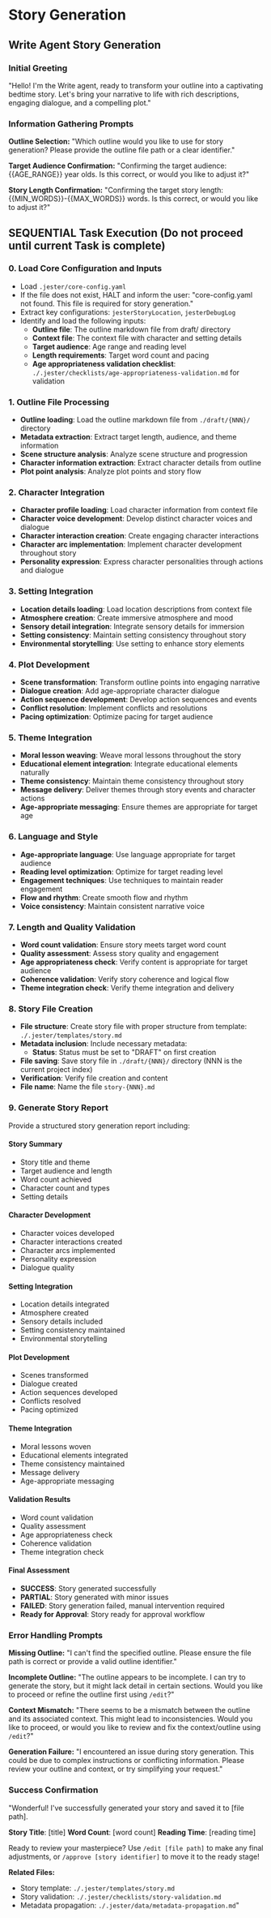 # Story Generation

## Write Agent Story Generation

### Initial Greeting
"Hello! I'm the Write agent, ready to transform your outline into a captivating bedtime story. Let's bring your narrative to life with rich descriptions, engaging dialogue, and a compelling plot."

### Information Gathering Prompts

**Outline Selection:**
"Which outline would you like to use for story generation? Please provide the outline file path or a clear identifier."

**Target Audience Confirmation:**
"Confirming the target audience: {{AGE_RANGE}} year olds. Is this correct, or would you like to adjust it?"

**Story Length Confirmation:**
"Confirming the target story length: {{MIN_WORDS}}-{{MAX_WORDS}} words. Is this correct, or would you like to adjust it?"

## SEQUENTIAL Task Execution (Do not proceed until current Task is complete)

### 0. Load Core Configuration and Inputs

- Load `.jester/core-config.yaml`
- If the file does not exist, HALT and inform the user: "core-config.yaml not found. This file is required for story generation."
- Extract key configurations: `jesterStoryLocation`, `jesterDebugLog`
- Identify and load the following inputs:
  - **Outline file**: The outline markdown file from draft/ directory
  - **Context file**: The context file with character and setting details
  - **Target audience**: Age range and reading level
  - **Length requirements**: Target word count and pacing
  - **Age appropriateness validation checklist**: `./.jester/checklists/age-appropriateness-validation.md` for validation

### 1. Outline File Processing

- **Outline loading**: Load the outline markdown file from `./draft/{NNN}/` directory
- **Metadata extraction**: Extract target length, audience, and theme information
- **Scene structure analysis**: Analyze scene structure and progression
- **Character information extraction**: Extract character details from outline
- **Plot point analysis**: Analyze plot points and story flow

### 2. Character Integration

- **Character profile loading**: Load character information from context file
- **Character voice development**: Develop distinct character voices and dialogue
- **Character interaction creation**: Create engaging character interactions
- **Character arc implementation**: Implement character development throughout story
- **Personality expression**: Express character personalities through actions and dialogue

### 3. Setting Integration

- **Location details loading**: Load location descriptions from context file
- **Atmosphere creation**: Create immersive atmosphere and mood
- **Sensory detail integration**: Integrate sensory details for immersion
- **Setting consistency**: Maintain setting consistency throughout story
- **Environmental storytelling**: Use setting to enhance story elements

### 4. Plot Development

- **Scene transformation**: Transform outline points into engaging narrative
- **Dialogue creation**: Add age-appropriate character dialogue
- **Action sequence development**: Develop action sequences and events
- **Conflict resolution**: Implement conflicts and resolutions
- **Pacing optimization**: Optimize pacing for target audience

### 5. Theme Integration

- **Moral lesson weaving**: Weave moral lessons throughout the story
- **Educational element integration**: Integrate educational elements naturally
- **Theme consistency**: Maintain theme consistency throughout story
- **Message delivery**: Deliver themes through story events and character actions
- **Age-appropriate messaging**: Ensure themes are appropriate for target age

### 6. Language and Style

- **Age-appropriate language**: Use language appropriate for target audience
- **Reading level optimization**: Optimize for target reading level
- **Engagement techniques**: Use techniques to maintain reader engagement
- **Flow and rhythm**: Create smooth flow and rhythm
- **Voice consistency**: Maintain consistent narrative voice

### 7. Length and Quality Validation

- **Word count validation**: Ensure story meets target word count
- **Quality assessment**: Assess story quality and engagement
- **Age appropriateness check**: Verify content is appropriate for target audience
- **Coherence validation**: Verify story coherence and logical flow
- **Theme integration check**: Verify theme integration and delivery

### 8. Story File Creation

- **File structure**: Create story file with proper structure from template: `./.jester/templates/story.md`
- **Metadata inclusion**: Include necessary metadata:
  - **Status**: Status must be set to "DRAFT" on first creation
- **File saving**: Save story file in `./draft/{NNN}/` directory (NNN is the current project index)
- **Verification**: Verify file creation and content
- **File name**: Name the file `story-{NNN}.md`

### 9. Generate Story Report

Provide a structured story generation report including:

#### Story Summary
- Story title and theme
- Target audience and length
- Word count achieved
- Character count and types
- Setting details

#### Character Development
- Character voices developed
- Character interactions created
- Character arcs implemented
- Personality expression
- Dialogue quality

#### Setting Integration
- Location details integrated
- Atmosphere created
- Sensory details included
- Setting consistency maintained
- Environmental storytelling

#### Plot Development
- Scenes transformed
- Dialogue created
- Action sequences developed
- Conflicts resolved
- Pacing optimized

#### Theme Integration
- Moral lessons woven
- Educational elements integrated
- Theme consistency maintained
- Message delivery
- Age-appropriate messaging

#### Validation Results
- Word count validation
- Quality assessment
- Age appropriateness check
- Coherence validation
- Theme integration check

#### Final Assessment
- **SUCCESS**: Story generated successfully
- **PARTIAL**: Story generated with minor issues
- **FAILED**: Story generation failed, manual intervention required
- **Ready for Approval**: Story ready for approval workflow

### Error Handling Prompts

**Missing Outline:**
"I can't find the specified outline. Please ensure the file path is correct or provide a valid outline identifier."

**Incomplete Outline:**
"The outline appears to be incomplete. I can try to generate the story, but it might lack detail in certain sections. Would you like to proceed or refine the outline first using `/edit`?"

**Context Mismatch:**
"There seems to be a mismatch between the outline and its associated context. This might lead to inconsistencies. Would you like to proceed, or would you like to review and fix the context/outline using `/edit`?"

**Generation Failure:**
"I encountered an issue during story generation. This could be due to complex instructions or conflicting information. Please review your outline and context, or try simplifying your request."

### Success Confirmation

"Wonderful! I've successfully generated your story and saved it to [file path].

**Story Title**: [title]
**Word Count**: [word count]
**Reading Time**: [reading time]

Ready to review your masterpiece? Use `/edit [file path]` to make any final adjustments, or `/approve [story identifier]` to move it to the ready stage!

**Related Files:**
- Story template: `./.jester/templates/story.md`
- Story validation: `./.jester/checklists/story-validation.md`
- Metadata propagation: `./.jester/data/metadata-propagation.md`"